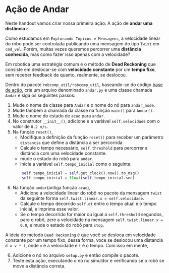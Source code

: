 # Ação de Andar

Neste handout vamos criar nossa primeira ação: A ação de **andar uma distância** `d`.

Como estudamos em `Explorando Tópicos e Mensagens`, a velocidade linear do robo pode ser controlada publicando uma mensagem do tipo `Twist` em `cmd_vel`. Porém, muitas vezes queremos percorrer uma **distância conhecida**, mas como fazer isso apenas com a velocidade?

Em robotica uma estratégia comum é o método de **Dead Reckoning** que consiste em deslocar-se com **velocidade constante** por um **tempo fixo**, sem receber feedback de quanto, realmente, se deslocou.

Dentro do pacote `robcomp_util/robcomp_util`, baseando-se do codigo [base de ação](../util/base_action.py), crie um arquivo denominado `andar.py` e uma classe chamada `Andar` e siga os seguintes passos:

1. Mude o nome da classe para `Andar` e o nome do nó para `andar_node`.
2. Mude também a chamada da classe na função `main()` para `Andar()`.
3. Mude o nome do estado de ``acao`` para `andar`.
4. No construtor `__init__()`, adicione e a variável `self.velocidade` com o valor de `0.2 m/s`.
4. Na função `reset()`, 
    * Modifique a definição da função `reset()` para receber um parâmetro `distancia` que define a distância a ser percorrida.
    * Calcule o tempo necessário, `self.threshold` para percorrer a distância com uma velocidade constante.
    * mude o estado do robô para `andar`.
    * Inicie a variável `self.tempo_inicial` como o seguinte:
    ```python
        self.tempo_inicial = self.get_clock().now().to_msg()
        self.tempo_inicial = float(self.tempo_inicial.sec)
    ```
5. Na função `andar`(antiga função `acao`), 
    * Adicione a velocidade linear do robô no pacote da mensagem `twist` da seguinte forma `self.twist.linear.x = self.velocidade`.
    * Calcule o tempo decorrido `self.dt` entre o tempo atual e o tempo inicial, e imprima esse valor.
    * Se o tempo decorrido for maior ou igual a `self.threshold` segundos, pare o robô, zere a velocidade na mensagem `self.twist.linear.x = 0.0`, e mude o estado do robô para `stop`.

A ideia do metodo `Dead Reckoning` é que você se desloca em velocidade constante por um tempo fixo, dessa forma, voce se deslocou uma distancia `d = v * t`, onde `v` é a velocidade e `t` é o tempo. Com isso em mente,

6. Adicione o nó no arquivo `setup.py` e então compile o pacote.
7. Teste esta ação, executando o nó no simuldor e verificando se o robô se move a distância correta.

